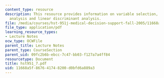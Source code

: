 ```yaml
---
content_type: resource
description: This resource provides information on variable selection, principal components
  analysis and linear discriminant analysis.
file: /media/courses/hst-951j-medical-decision-support-fall-2005/11668a5f867641748200d0bfd6a889a3_hst951_7.pdf
file_type: application/pdf
learning_resource_types:
- Lecture Notes
ocw_type: OCWFile
parent_title: Lecture Notes
parent_type: CourseSection
parent_uid: 09fc2b6b-ebcc-7c47-bb03-f127a7a4ff84
resourcetype: Document
title: hst951_7.pdf
uid: 11668a5f-8676-4174-8200-d0bfd6a889a3
---
```

